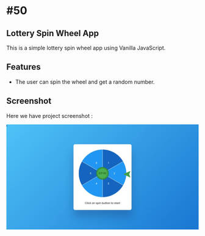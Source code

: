 # #50

## Lottery Spin Wheel App
This is a simple lottery spin wheel app using Vanilla JavaScript.

## Features
- The user can spin the wheel and get a random number.

## Screenshot
Here we have project screenshot :

![screenshot](screenshot.jpeg)